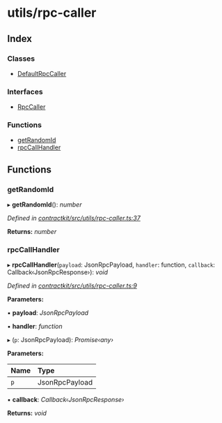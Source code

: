 # utils/rpc-caller

## Index

### Classes

* [DefaultRpcCaller]()

### Interfaces

* [RpcCaller]()

### Functions

* [getRandomId](_utils_rpc_caller_.md#getrandomid)
* [rpcCallHandler](_utils_rpc_caller_.md#rpccallhandler)

## Functions

### getRandomId

▸ **getRandomId**\(\): _number_

_Defined in_ [_contractkit/src/utils/rpc-caller.ts:37_](https://github.com/celo-org/celo-monorepo/blob/master/packages/contractkit/src/utils/rpc-caller.ts#L37)

**Returns:** _number_

### rpcCallHandler

▸ **rpcCallHandler**\(`payload`: JsonRpcPayload, `handler`: function, `callback`: Callback‹JsonRpcResponse›\): _void_

_Defined in_ [_contractkit/src/utils/rpc-caller.ts:9_](https://github.com/celo-org/celo-monorepo/blob/master/packages/contractkit/src/utils/rpc-caller.ts#L9)

**Parameters:**

▪ **payload**: _JsonRpcPayload_

▪ **handler**: _function_

▸ \(`p`: JsonRpcPayload\): _Promise‹any›_

**Parameters:**

| Name | Type |
| :--- | :--- |
| `p` | JsonRpcPayload |

▪ **callback**: _Callback‹JsonRpcResponse›_

**Returns:** _void_

